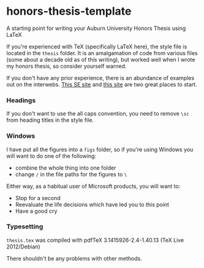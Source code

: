 honors-thesis-template
======================
A starting point for writing your Auburn University Honors Thesis using LaTeX


If you're experienced with TeX (specifically LaTeX here), the style file is
located in the `thesis` folder.
It is an amalgamation of code from various files (some about a decade old as of this writing), but worked well when I wrote my honors thesis, so consider yourself warned.

If you don't have any prior experience, there is an abundance of examples out on the interwebs. [This SE site](http://tex.stackexchange.com/) and [this site](http://www.texample.net/) are two great places to start.


### Headings ###
If you don't want to use the all caps convention, you need to remove `\sc` from heading titles in the style file.


### Windows ###
I have put all the figures into a `figs` folder, so if you're using Windows you will want to do one of the following:   

- combine the whole thing into one folder  
- change `/` in the file paths for the figures to `\`  

Either way, as a habitual user of Microsoft products, you will want to:

- Stop for a second  
- Reevaluate the life decisions which have led you to this point
- Have a good cry


### Typesetting ###

`thesis.tex` was compiled with pdfTeX 3.1415926-2.4-1.40.13 (TeX Live 2012/Debian)

There shouldn't be any problems with other methods.
